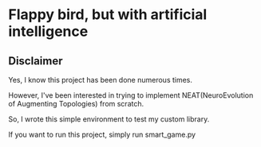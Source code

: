 # Flappy bird, but with artificial intelligence

## Disclaimer
Yes, I know this project has been done numerous times.

However, I've been interested in trying to implement NEAT(NeuroEvolution of Augmenting Topologies) from scratch.

So, I wrote this simple environment to test my custom library.

If you want to run this project, simply run smart_game.py
